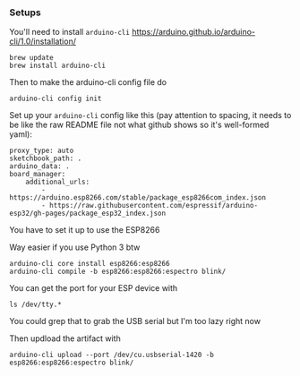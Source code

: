 ### Setups

You'll need to install `arduino-cli` https://arduino.github.io/arduino-cli/1.0/installation/

```
brew update
brew install arduino-cli
```

Then to make the arduino-cli config file do

`arduino-cli config init`

Set up your `arduino-cli` config like this (pay attention to spacing, it needs to be like the raw README file not what github shows so it's well-formed yaml):

```
proxy_type: auto
sketchbook_path: .
arduino_data: .
board_manager:
    additional_urls:
        - https://arduino.esp8266.com/stable/package_esp8266com_index.json
        - https://raw.githubusercontent.com/espressif/arduino-esp32/gh-pages/package_esp32_index.json
```

You have to set it up to use the ESP8266 

Way easier if you use Python 3 btw

```
arduino-cli core install esp8266:esp8266  
arduino-cli compile -b esp8266:esp8266:espectro blink/ 
```

You can get the port for your ESP device with 

```
ls /dev/tty.*
```

You could grep that to grab the USB serial but I'm too lazy right now

Then updload the artifact with

```
arduino-cli upload --port /dev/cu.usbserial-1420 -b esp8266:esp8266:espectro blink/
```
